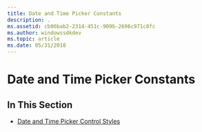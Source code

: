 ```yaml
---
title: Date and Time Picker Constants
description: .
ms.assetid: cb06bab2-2314-451c-909b-2696c971c8fc
ms.author: windowssdkdev
ms.topic: article
ms.date: 05/31/2018
---
```


# Date and Time Picker Constants

## In This Section

-   [Date and Time Picker Control Styles](date-and-time-picker-control-styles.md)

 

 




